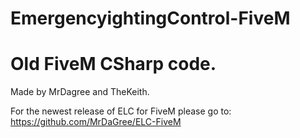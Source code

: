 # EmergencyightingControl-FiveM

# Old FiveM CSharp code. 


Made by MrDagree and TheKeith.

For the newest release of ELC for FiveM please go to:
https://github.com/MrDaGree/ELC-FiveM
